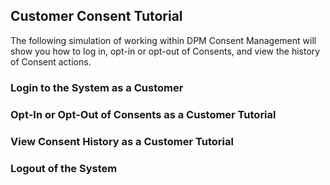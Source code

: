 ## Customer Consent Tutorial

The following simulation of working within DPM Consent Management will show you how to log in, opt-in or opt-out of Consents, and view the history of Consent actions.

### Login to the System as a Customer

### Opt-In or Opt-Out of Consents as a Customer Tutorial

### View Consent History as a Customer Tutorial

### Logout of the System